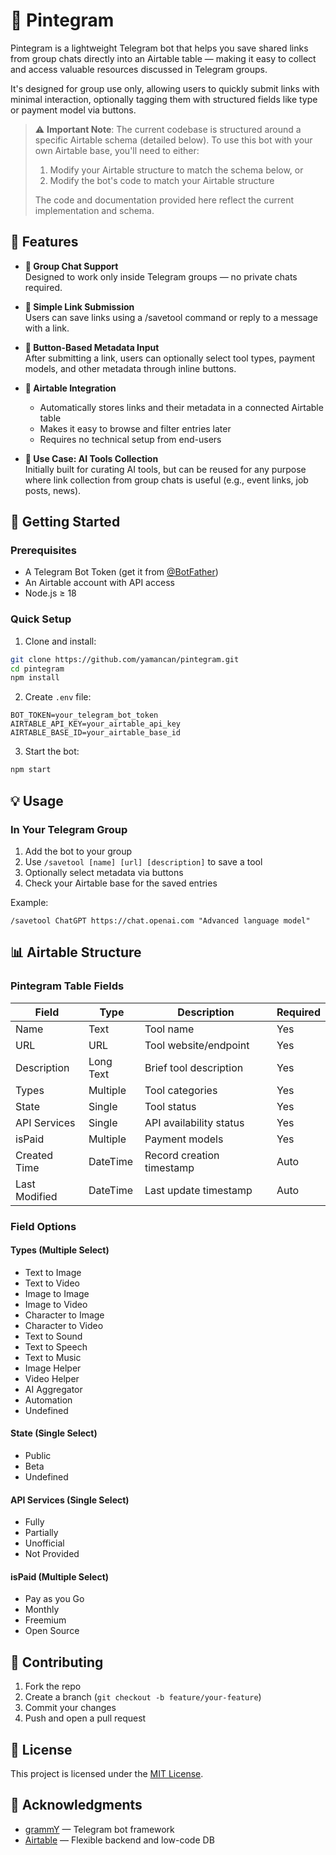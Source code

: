 # 🤖 Pintegram

Pintegram is a lightweight Telegram bot that helps you save shared links from group chats directly into an Airtable table — making it easy to collect and access valuable resources discussed in Telegram groups.

It's designed for group use only, allowing users to quickly submit links with minimal interaction, optionally tagging them with structured fields like type or payment model via buttons.

> ⚠️ **Important Note**: The current codebase is structured around a specific Airtable schema (detailed below). To use this bot with your own Airtable base, you'll need to either:
> 1. Modify your Airtable structure to match the schema below, or
> 2. Modify the bot's code to match your Airtable structure
>
> The code and documentation provided here reflect the current implementation and schema.

## 🌟 Features

- **🔹 Group Chat Support**  
  Designed to work only inside Telegram groups — no private chats required.

- **🔹 Simple Link Submission**  
  Users can save links using a /savetool command or reply to a message with a link.

- **🔹 Button-Based Metadata Input**  
  After submitting a link, users can optionally select tool types, payment models, and other metadata through inline buttons.

- **🔹 Airtable Integration**
  - Automatically stores links and their metadata in a connected Airtable table
  - Makes it easy to browse and filter entries later
  - Requires no technical setup from end-users

- **🔹 Use Case: AI Tools Collection**  
  Initially built for curating AI tools, but can be reused for any purpose where link collection from group chats is useful (e.g., event links, job posts, news).

## 🚀 Getting Started

### Prerequisites

- A Telegram Bot Token (get it from [@BotFather](https://t.me/botfather))
- An Airtable account with API access
- Node.js ≥ 18

### Quick Setup

1. Clone and install:
```bash
git clone https://github.com/yamancan/pintegram.git
cd pintegram
npm install
```

2. Create `.env` file:
```env
BOT_TOKEN=your_telegram_bot_token
AIRTABLE_API_KEY=your_airtable_api_key
AIRTABLE_BASE_ID=your_airtable_base_id
```

3. Start the bot:
```bash
npm start
```

## 💡 Usage

### In Your Telegram Group

1. Add the bot to your group
2. Use `/savetool [name] [url] [description]` to save a tool
3. Optionally select metadata via buttons
4. Check your Airtable base for the saved entries

Example:
```
/savetool ChatGPT https://chat.openai.com "Advanced language model"
```

## 📊 Airtable Structure

### Pintegram Table Fields

| Field         | Type          | Description                    | Required |
|--------------|---------------|--------------------------------|----------|
| Name         | Text          | Tool name                      | Yes |
| URL          | URL           | Tool website/endpoint          | Yes |
| Description  | Long Text     | Brief tool description         | Yes |
| Types        | Multiple      | Tool categories                | Yes |
| State        | Single        | Tool status                    | Yes |
| API Services | Single        | API availability status        | Yes |
| isPaid       | Multiple      | Payment models                 | Yes |
| Created Time | DateTime      | Record creation timestamp      | Auto |
| Last Modified| DateTime      | Last update timestamp          | Auto |

### Field Options

#### Types (Multiple Select)
- Text to Image
- Text to Video
- Image to Image
- Image to Video
- Character to Image
- Character to Video
- Text to Sound
- Text to Speech
- Text to Music
- Image Helper
- Video Helper
- AI Aggregator
- Automation
- Undefined

#### State (Single Select)
- Public
- Beta
- Undefined

#### API Services (Single Select)
- Fully
- Partially
- Unofficial
- Not Provided

#### isPaid (Multiple Select)
- Pay as you Go
- Monthly
- Freemium
- Open Source

## 📝 Contributing

1. Fork the repo
2. Create a branch (`git checkout -b feature/your-feature`)
3. Commit your changes
4. Push and open a pull request

## 📄 License

This project is licensed under the [MIT License](LICENSE).

## 🙏 Acknowledgments

- [grammY](https://grammy.dev/) — Telegram bot framework  
- [Airtable](https://airtable.com/) — Flexible backend and low-code DB 